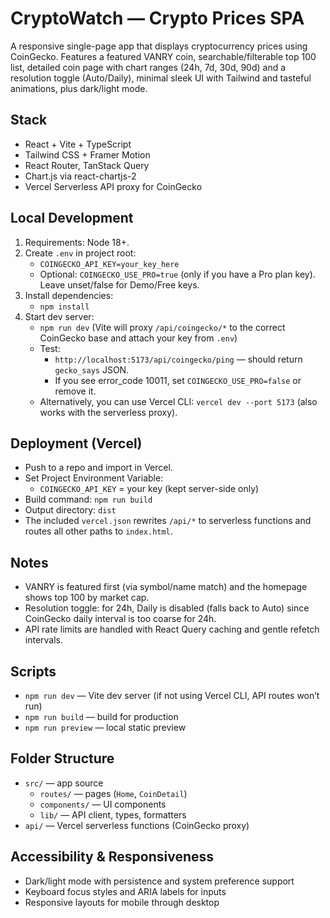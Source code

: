 # CryptoWatch — Crypto Prices SPA

A responsive single-page app that displays cryptocurrency prices using CoinGecko. Features a featured VANRY coin, searchable/filterable top 100 list, detailed coin page with chart ranges (24h, 7d, 30d, 90d) and a resolution toggle (Auto/Daily), minimal sleek UI with Tailwind and tasteful animations, plus dark/light mode.

## Stack
- React + Vite + TypeScript
- Tailwind CSS + Framer Motion
- React Router, TanStack Query
- Chart.js via react-chartjs-2
- Vercel Serverless API proxy for CoinGecko

## Local Development
1. Requirements: Node 18+.
2. Create `.env` in project root:
   - `COINGECKO_API_KEY=your_key_here`
   - Optional: `COINGECKO_USE_PRO=true` (only if you have a Pro plan key). Leave unset/false for Demo/Free keys.
3. Install dependencies:
   - `npm install`
4. Start dev server:
   - `npm run dev` (Vite will proxy `/api/coingecko/*` to the correct CoinGecko base and attach your key from `.env`)
   - Test:
     - `http://localhost:5173/api/coingecko/ping` — should return `gecko_says` JSON.
     - If you see error_code 10011, set `COINGECKO_USE_PRO=false` or remove it.
   - Alternatively, you can use Vercel CLI: `vercel dev --port 5173` (also works with the serverless proxy).

## Deployment (Vercel)
- Push to a repo and import in Vercel.
- Set Project Environment Variable:
  - `COINGECKO_API_KEY` = your key (kept server-side only)
- Build command: `npm run build`
- Output directory: `dist`
- The included `vercel.json` rewrites `/api/*` to serverless functions and routes all other paths to `index.html`.

## Notes
- VANRY is featured first (via symbol/name match) and the homepage shows top 100 by market cap.
- Resolution toggle: for 24h, Daily is disabled (falls back to Auto) since CoinGecko daily interval is too coarse for 24h.
- API rate limits are handled with React Query caching and gentle refetch intervals.

## Scripts
- `npm run dev` — Vite dev server (if not using Vercel CLI, API routes won’t run)
- `npm run build` — build for production
- `npm run preview` — local static preview

## Folder Structure
- `src/` — app source
  - `routes/` — pages (`Home`, `CoinDetail`)
  - `components/` — UI components
  - `lib/` — API client, types, formatters
- `api/` — Vercel serverless functions (CoinGecko proxy)

## Accessibility & Responsiveness
- Dark/light mode with persistence and system preference support
- Keyboard focus styles and ARIA labels for inputs
- Responsive layouts for mobile through desktop
